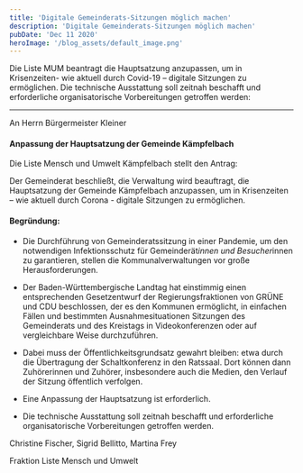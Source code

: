 ```yaml
---
title: 'Digitale Gemeinderats-Sitzungen möglich machen' 
description: 'Digitale Gemeinderats-Sitzungen möglich machen'
pubDate: 'Dec 11 2020'
heroImage: '/blog_assets/default_image.png'
---
```


Die Liste MUM beantragt die Hauptsatzung anzupassen, um in Krisenzeiten- wie aktuell durch Covid-19 – digitale Sitzungen zu ermöglichen. Die technische Ausstattung soll zeitnah beschafft und erforderliche organisatorische Vorbereitungen getroffen werden:

----------------------------------------------------

An Herrn Bürgermeister Kleiner

#### Anpassung  der Hauptsatzung der Gemeinde Kämpfelbach

Die Liste Mensch und Umwelt Kämpfelbach stellt den Antrag:

Der Gemeinderat beschließt, die Verwaltung wird beauftragt, die Hauptsatzung der Gemeinde Kämpfelbach  anzupassen, um in Krisenzeiten – wie aktuell durch Corona - digitale Sitzungen zu ermöglichen.

#### Begründung:

- Die Durchführung von Gemeinderatssitzung in einer Pandemie, um den notwendigen Infektionsschutz für Gemeinderät*innen und Besucher*innen zu garantieren, stellen die Kommunalverwaltungen vor große Herausforderungen.

- Der Baden-Württembergische Landtag  hat einstimmig einen entsprechenden Gesetzentwurf der Regierungsfraktionen von GRÜNE und CDU beschlossen, der es den Kommunen ermöglicht, in einfachen Fällen und bestimmten Ausnahmesituationen Sitzungen des Gemeinderats und des Kreistags in Videokonferenzen oder auf vergleichbare Weise durchzuführen.

- Dabei muss der Öffentlichkeitsgrundsatz gewahrt bleiben: etwa durch die Übertragung der Schaltkonferenz in den Ratssaal. Dort können dann Zuhörerinnen und Zuhörer, insbesondere auch die Medien, den Verlauf der Sitzung öffentlich verfolgen.

- Eine Anpassung der Hauptsatzung ist erforderlich.

- Die technische Ausstattung soll zeitnah beschafft  und erforderliche organisatorische Vorbereitungen getroffen werden.

Christine Fischer, Sigrid Bellitto, Martina Frey

Fraktion Liste Mensch und Umwelt
